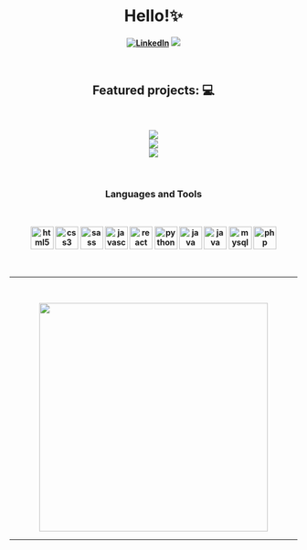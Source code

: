 <p>
  <h1 align="center"><b>Hello!✨</h1>
</p>
<p align="center">
<a href="https://www.linkedin.com/in/pilarakoch/"><img src="https://img.shields.io/badge/linkedin-%230077B5.svg?&style=for-the-badge&logo=linkedin&logoColor=white" alt="LinkedIn" /></a>
<a href="https://pkcnj.netlify.app/"><img src="https://img.shields.io/badge/-Portfolio-%23ff69b4&?style=for-the-badge&?color=#674EA7 alt="Portfolio" /></a>
</p>
<br />
<h2 align="center">Featured projects: 💻</h2>
<br />

<p align="center">
  <a href="https://github.com/pkcnj/github-repo">
  <img align="center" src="https://github-readme-stats.vercel.app/api/pin/?username=pkcnj&repo=github-repo&theme=radical" />
</a>
  <br />
  <a href="https://github.com/pkcnj/guessing-game">
  <img align="center" src="https://github-readme-stats.vercel.app/api/pin/?username=pkcnj&repo=guessing-game&langs_count=8&theme=radical" />
</a>
  <br />
  <a href="https://github.com/pkcnj/unplugged-retreat">
  <img align="center" src="https://github-readme-stats.vercel.app/api/pin/?username=pkcnj&repo=unplugged-retreat&theme=radical" />
</a>

</p>

<br />
<p>
<h3 align="center"> Languages and Tools</h3>
</p>
<br />
<p align="center">
<img src="https://cdn.jsdelivr.net/gh/devicons/devicon/icons/html5/html5-original-wordmark.svg" alt="html5" width="40" height="40"/>
<img src="https://cdn.jsdelivr.net/gh/devicons/devicon/icons/css3/css3-original-wordmark.svg" alt="css3" width="40" height="40"/>
<img src="https://cdn.jsdelivr.net/gh/devicons/devicon/icons/sass/sass-original.svg" alt="sass" width="40" height="40"/>
<img src="https://cdn.jsdelivr.net/gh/devicons/devicon/icons/javascript/javascript-plain.svg" alt="javascript" width="40" height="40"/>
<img src="https://cdn.jsdelivr.net/gh/devicons/devicon/icons/react/react-original.svg" alt="react" width="40" height="40"/>
<img src="https://cdn.jsdelivr.net/gh/devicons/devicon/icons/python/python-original.svg" alt="python" width="40" height="40"/>
<img src="https://cdn.jsdelivr.net/gh/devicons/devicon/icons/java/java-original.svg" alt="java" width="40" height="40"/>
<img src="https://cdn.jsdelivr.net/gh/devicons/devicon/icons/mongodb/mongodb-original.svg" alt="java" width="40" height="40"/>
<img src="https://cdn.jsdelivr.net/gh/devicons/devicon/icons/mysql/mysql-plain.svg" alt="mysql" width="40" height="40"/>
<img src="https://cdn.jsdelivr.net/gh/devicons/devicon/icons/php/php-plain.svg" alt="php" width="40" height="40"/>

  
  


</p>
<br />

---

<br />
<p align="center">
<img src="https://github-readme-stats.vercel.app/api/top-langs/?username=pkcnj&layout=compact&theme=radical" width="400" />
</p>

---
